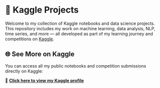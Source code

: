 # 🧠 Kaggle Projects 

Welcome to my collection of Kaggle notebooks and data science projects.  
This repository includes my work on machine learning, data analysis, NLP, time series, and more — all developed as part of my learning journey and competitions on [Kaggle](https://www.kaggle.com/aakcay).


## 🌐 See More on Kaggle

You can access all my public notebooks and competition submissions directly on Kaggle:

🔗 **[Click here to view my Kaggle profile](https://www.kaggle.com/aakcay)**
